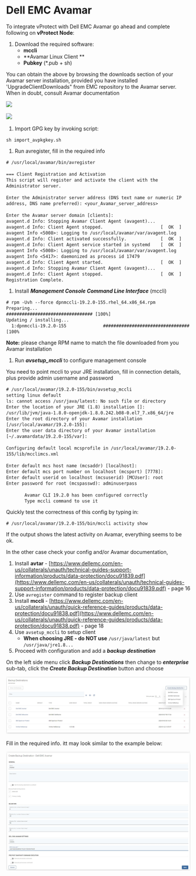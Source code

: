 # Dell EMC Avamar

To integrate vProtect with Dell EMC Avamar go ahead and complete following on **vProtect Node**:

1. Download the required software:
   * **mccli**
   * \*\*Avamar Linux Client \*\*
   * **Pubkey** \(\*.pub + sh\)

You can obtain the above by browsing the downloads section of your Avamar server installation, provided you have installed 'UpgradeClientDownloads" from EMC repository to the Avamar server. When in doubt, consult Avamar documentation

![](../../../.gitbook/assets/enterprise-backup-providers-avamar-download-1.png)

![](../../../.gitbook/assets/enterprise-backup-providers-avamar-download-2.png)

1. Import GPG key by invoking script:

```text
sh import_avpkgkey.sh
```

1. Run avregister, fill in the required info

```text
# /usr/local/avamar/bin/avregister

=== Client Registration and Activation
This script will register and activate the client with the Administrator server.

Enter the Administrator server address (DNS text name or numeric IP address, DNS name preferred): <your_Avamar_server_address>

Enter the Avamar server domain [clients]:
avagent.d Info: Stopping Avamar Client Agent (avagent)...
avagent.d Info: Client Agent stopped.                      [  OK  ]
avagent Info <5008>: Logging to /usr/local/avamar/var/avagent.log
avagent.d Info: Client activated successfully.             [  OK  ]
avagent.d Info: Client Agent service started in systemd    [  OK  ]
avagent Info <5008>: Logging to /usr/local/avamar/var/avagent.log
avagent Info <5417>: daemonized as process id 17479
avagent.d Info: Client Agent started.                      [  OK  ]
avagent.d Info: Stopping Avamar Client Agent (avagent)...
avagent.d Info: Client Agent stopped.                      [  OK  ]
Registration Complete.
```

1. Install _**Management Console Command Line Interface**_ \(mccli\)

```text
# rpm -Uvh --force dpnmccli-19.2.0-155.rhel_64.x86_64.rpm
Preparing...                          ################################# [100%]
Updating / installing...
  1:dpnmccli-19.2.0-155              ################################# [100%
```

**Note:** please change RPM name to match the file downloaded from you Avamar installation

1. Run _**avsetup\_mccli**_ to configure management console

You need to point mccli to your JRE installation, fill in connection details, plus provide admin username and password

```text
# /usr/local/avamar/19.2.0-155/bin/avsetup_mccli
setting linux default
ls: cannot access /usr/java/latest: No such file or directory
Enter the location of your JRE (1.8) installation []: /usr/lib/jvm/java-1.8.0-openjdk-1.8.0.242.b08-0.el7_7.x86_64/jre
Enter the root directory of your Avamar installation [/usr/local/avamar/19.2.0-155]:
Enter the user data directory of your Avamar installation [~/.avamardata/19.2.0-155/var]:

Configuring default local mcsprofile in /usr/local/avamar/19.2.0-155/lib/mcclimcs.xml

Enter default mcs host name (mcsaddr) [localhost]: 
Enter default mcs port number on localhost (mcsport) [7778]:
Enter default userid on localhost (mcsuserid) [MCUser]: root
Enter password for root (mcspasswd): adminuserpass

       Avamar CLI 19.2.0 has been configured correctly
       Type mccli command to use it
```

Quickly test the correctness of this config by typing in:

```text
# /usr/local/avamar/19.2.0-155/bin/mccli activity show
```

If the output shows the latest activity on Avamar, everything seems to be ok.

In the other case check your config and/or Avamar documentation,

1. Install **avtar** - [https://www.dellemc.com/en-us/collaterals/unauth/technical-guides-support-information/products/data-protection/docu91839.pdf](https://www.dellemc.com/en-us/collaterals/unauth/technical-guides-support-information/products/data-protection/docu91839.pdf) - page 16
2. Use `avregister` command to register backup client
3. Install **mccli** - [https://www.dellemc.com/en-us/collaterals/unauth/quick-reference-guides/products/data-protection/docu91838.pdf](https://www.dellemc.com/en-us/collaterals/unauth/quick-reference-guides/products/data-protection/docu91838.pdf) - page 18
4. Use `avsetup_mccli` to setup client
   * **When choosing JRE - do NOT use** `/usr/java/latest` but `/usr/java/jre1.8...`
5. Proceed with configuration and add a _**backup destination**_

On the left side menu click _**Backup Destinations**_ then change to _**enterprise**_ sub-tab, click the _**Create Backup Destination**_ button and choose

![](../../../.gitbook/assets/backup-destinations-enterprise.jpg)

Fill in the required info. itt may look similar to the example below:

![](../../../.gitbook/assets/backup-destinations-enterprise-avamar.jpg)

